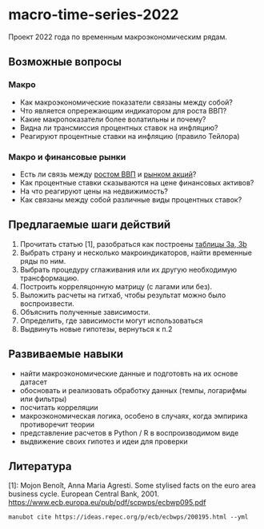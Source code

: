# macro-time-series-2022

Проект 2022 года по временным макроэкономическим рядам.

Возможные вопросы
-----------------

### Макро

- Как макроэкономические показатели связаны между собой?
- Что является опрережающим индикатором для роста ВВП?
- Какие макропоказатели более волатильны и почему?
- Видна ли трансмиссия процентных ставок на инфляцию?
- Реагируют процентные ставки на инфляцию (правило Тейлора)

### Макро и финансовые рынки

- Есть ли связь между [ростом ВВП](https://fred.stlouisfed.org/series/GDP)
и [рынком акций](https://fred.stlouisfed.org/series/WILL5000PRFC)?
- Как процентные ставки сказываются на цене финансовых активов?
- На что реагируют цены на недвижимость?
- Как связаны между собой различные виды процентных ставок?

Предлагаемые шаги действий
---------------------------

1. Прочитать статью [1], разобраться как построены [таблицы 3а, 3b](https://github.com/cmf-team/macro-time-series-2022/issues/1)
2. Выбрать страну и несколько макроиндикаторов, найти временные ряды по ним.
3. Выбрать процедуру сглаживания или их другую необходимую трансформацию.
4. Построить корреляцонную матрицу (с лагами или без).
5. Выложить расчеты на гитхаб, чтобы результат можно было воспроизвести.
6. Объяснить полученные зависимости.
7. Определить, где зависимости могут использоваться
8. Выдвинуть новые гипотезы, вернуться к п.2

Развиваемые навыки
------------------

- найти макроэкономические данные и подготовть на их основе датасет
- обосновать и реализовать обработку данных (темпы, логарифмы или фильтры)
- посчитать корреляции 
- макроэкономическая логика, особено в случаях, когда эмпирика противоречит теории
- представление расчетов в Python / R в воспроизводимом виде
- выдвижение своих гипотез и идеи для проверки

Литература
----------

\[1\]: Mojon Benoît, Anna Maria Agresti. Some stylised facts on the euro area business cycle. European Central Bank, 2001.
<https://www.ecb.europa.eu/pub/pdf/scpwps/ecbwp095.pdf>

```
manubot cite https://ideas.repec.org/p/ecb/ecbwps/200195.html --yml
```
